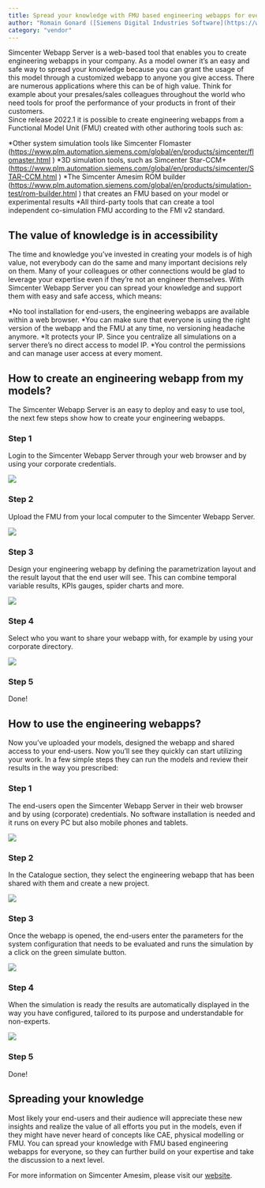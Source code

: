 ```yaml
---
title: Spread your knowledge with FMU based engineering webapps for everyone
author: "Romain Gonard ([Siemens Digital Industries Software](https://www.sw.siemens.com/ ))"
category: "vendor"
---	
```


Simcenter Webapp Server is a web-based tool that enables you to create engineering webapps in your company. As a model owner it’s an easy and safe way to spread your knowledge because you can grant the usage of this model through a customized webapp to anyone you give access. There are numerous applications where this can be of high value. Think for example about your presales/sales colleagues throughout the world who need tools for proof the performance of your products in front of their customers.  
Since release 2022.1 it is possible to create engineering webapps from a Functional Model Unit (FMU) created with other authoring tools such as: 

*Other system simulation tools like Simcenter Flomaster (https://www.plm.automation.siemens.com/global/en/products/simcenter/flomaster.html )
*3D simulation tools, such as Simcenter Star-CCM+ (https://www.plm.automation.siemens.com/global/en/products/simcenter/STAR-CCM.html )
*The Simcenter Amesim ROM builder (https://www.plm.automation.siemens.com/global/en/products/simulation-test/rom-builder.html ) that creates an FMU based on your model or experimental results
*All third-party tools that can create a tool independent co-simulation FMU according to the FMI v2 standard.

## The value of knowledge is in accessibility 
The time and knowledge you’ve invested in creating your models is of high value, not everybody can do the same and many important decisions rely on them. Many of your colleagues or other connections would be glad to leverage your expertise even if they’re not an engineer themselves. With Simcenter Webapp Server you can spread your knowledge and support them with easy and safe access, which means: 

*No tool installation for end-users, the engineering webapps are available within a web browser. 
*You can make sure that everyone is using the right version of the webapp and the FMU at any time, no versioning headache anymore. 
*It protects your IP. Since you centralize all simulations on a server there’s no direct access to model IP. 
*You control the permissions and can manage user access at every moment.

## How to create an engineering webapp from my models? 
The Simcenter Webapp Server is an easy to deploy and easy to use tool, the next few steps show how to create your engineering webapps.  

### Step 1
Login to the Simcenter Webapp Server through your web browser and by using your corporate credentials. 

![](webapp_image1.png)

### Step 2
Upload the FMU from your local computer to the Simcenter Webapp Server.

![](webapp_image2.png)

### Step 3
Design your engineering webapp by defining the parametrization layout and the result layout that the end user will see. This can combine temporal variable results, KPIs gauges, spider charts and more. 

![](webapp_image3.png)

### Step 4
Select who you want to share your webapp with, for example by using your corporate directory.

![](webapp_image4.png)

### Step 5
Done!

## How to use the engineering webapps?  
Now you’ve uploaded your models, designed the webapp and shared access to your end-users. Now you’ll see they quickly can start utilizing your work. In a few simple steps they can run the models and review their results in the way you prescribed: 

### Step 1
The end-users open the Simcenter Webapp Server in their web browser and by using (corporate) credentials. No software installation is needed and it runs on every PC but also mobile phones and tablets.  

![](webapp_image5.png)

### Step 2
In the Catalogue section, they select the engineering webapp that has been shared with them and create a new project. 

![](webapp_image6.png)

### Step 3
Once the webapp is opened, the end-users enter the parameters for the system configuration that needs to be evaluated and runs the simulation by a click on the green simulate button.

![](webapp_image7.png)

### Step 4
When the simulation is ready the results are automatically displayed in the way you have configured, tailored to its purpose and understandable for non-experts. 

![](webapp_image8.png)

### Step 5
Done! 

## Spreading your knowledge
Most likely your end-users and their audience will appreciate these new insights and realize the value of all efforts you put in the models, even if they might have never heard of concepts like CAE, physical modelling or FMU. You can spread your knowledge with FMU based engineering webapps for everyone, so they can further build on your expertise and take the discussion to a next level.  

For more information on Simcenter Amesim, please visit our [website](https://www.plm.automation.siemens.com/global/en/products/simcenter/simcenter-webapp-server.html ).
